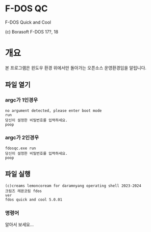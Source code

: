 # F-DOS QC
F-DOS Quick and Cool

(c) Borasoft F-DOS 17?, 18

# 개요
본 프로그램은 윈도우 환경 위에서만 돌아가는 오픈소스 운영환경임을 알립니다.

## 파일 열기
### argc가 1인경우
```
no argument detected, please enter boot mode
run
당신이 설정한 비밀번호를 입력하세요.
poop
```
### argc가 2인경우
```
fdosqc.exe run
당신이 설정한 비밀번호를 입력하세요.
poop
```
## 파일 실행
```
(c)creams lemoncoream for daramnyang operating shell 2023-2024
크림즈 레몬코림 fdos
ver
fdos quick and cool 5.0.01
```
### 명령어
알아서 보세요...
